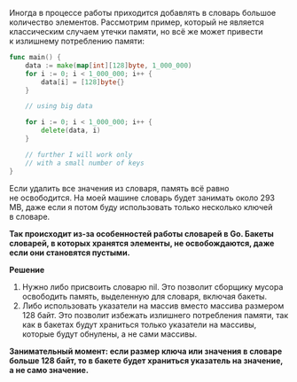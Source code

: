 Иногда в процессе работы приходится добавлять в словарь большое количество элементов. Рассмотрим пример, который не является классическим случаем утечки памяти, но всё же может привести к излишнему потреблению памяти:

```go
func main() {
	data := make(map[int][128]byte, 1_000_000)
	for i := 0; i < 1_000_000; i++ {
		data[i] = [128]byte{}
	}

	// using big data

	for i := 0; i < 1_000_000; i++ {
		delete(data, i)
	}

	// further I will work only 
	// with a small number of keys
}
```


Если удалить все значения из словаря, память всё равно не освободится. На моей машине словарь будет занимать около 293 МB, даже если я потом буду использовать только несколько ключей в словаре.

**Так происходит из-за особенностей работы словарей в Go. Бакеты словарей, в которых хранятся элементы, не освобождаются, даже если они становятся пустыми.**

**Решение**

1. Нужно либо присвоить словарю nil. Это позволит сборщику мусора освободить память, выделенную для словаря, включая бакеты.
2. Либо использовать указатели на массив вместо массива размером 128 байт. Это позволит избежать излишнего потребления памяти, так как в бакетах будут храниться только указатели на массивы, которые будут обнулены, а не сами массивы.


**Занимательный момент: если размер ключа или значения в словаре больше 128 байт, то в бакете будет храниться указатель на значение, а не само значение.**